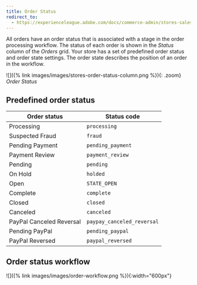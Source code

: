 ```yaml
---
title: Order Status
redirect_to:
  - https://experienceleague.adobe.com/docs/commerce-admin/stores-sales/order-management/orders/order-status.html
---
```


All orders have an order status that is associated with a stage in the order processing workflow. The status of each order is shown in the _Status_ column of the _Orders_ grid. Your store has a set of predefined order status and order state settings. The order state describes the position of an order in the workflow.

![]({% link images/images/stores-order-status-column.png %}){: .zoom}
_Order Status_

## Predefined order status

|Order status|Status code|
|--- |--- |
|Processing|`processing`|
|Suspected Fraud|`fraud`|
|Pending Payment|`pending_payment`|
|Payment Review|`payment_review`|
|Pending|`pending`|
|On Hold|`holded`|
|Open|`STATE_OPEN`|
|Complete|`complete`|
|Closed|`closed`|
|Canceled|`canceled`|
|PayPal Canceled Reversal|`paypay_canceled_reversal`|
|Pending PayPal|`pending_paypal`|
|PayPal Reversed|`paypal_reversed`|

## Order status workflow

![]({% link images/images/order-workflow.png %}){:width="600px"}
